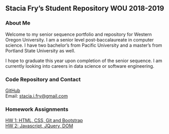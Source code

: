 ## Stacia Fry’s Student Repository WOU 2018-2019

### About Me
Welcome to my senior sequence portfolio and repository for Western Oregon University. I am a senior level post-baccalaureate in computer science. I have two bachelor’s from Pacific University and a master’s from Portland State University as well. 

I hope to graduate this year upon completion of the senior sequence. I am currently looking into careers in data science or software engineering.

### Code Repository and Contact

[GitHub](https://github.com/siphry/siphry.github.io)  
Email: stacia.i.fry@gmail.com

### Homework Assignments
[HW 1: HTML, CSS, Git and Bootstrap](https://siphry.github.io/HW1/HTML)  
[HW 2: Javascript, JQuery, DOM](https://siphry.github.io/HW2) 